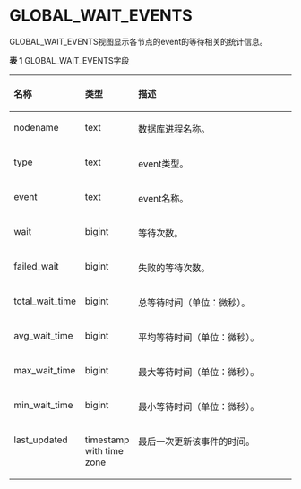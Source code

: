 # GLOBAL\_WAIT\_EVENTS

GLOBAL\_WAIT\_EVENTS视图显示各节点的event的等待相关的统计信息。

**表 1**  GLOBAL\_WAIT\_EVENTS字段

<a name="zh-cn_topic_0283137094_zh-cn_topic_0237122730_table1387502102110"></a>
<table><thead align="left"><tr id="zh-cn_topic_0283137094_zh-cn_topic_0237122730_row425822172115"><th class="cellrowborder" valign="top" width="21.33213321332133%" id="mcps1.2.4.1.1"><p id="zh-cn_topic_0283137094_zh-cn_topic_0237122730_p2252022172116"><a name="zh-cn_topic_0283137094_zh-cn_topic_0237122730_p2252022172116"></a><a name="zh-cn_topic_0283137094_zh-cn_topic_0237122730_p2252022172116"></a><strong id="zh-cn_topic_0283137094_zh-cn_topic_0237122730_b1625172242110"><a name="zh-cn_topic_0283137094_zh-cn_topic_0237122730_b1625172242110"></a><a name="zh-cn_topic_0283137094_zh-cn_topic_0237122730_b1625172242110"></a>名称</strong></p>
</th>
<th class="cellrowborder" valign="top" width="16.761676167616763%" id="mcps1.2.4.1.2"><p id="zh-cn_topic_0283137094_zh-cn_topic_0237122730_p1025222152113"><a name="zh-cn_topic_0283137094_zh-cn_topic_0237122730_p1025222152113"></a><a name="zh-cn_topic_0283137094_zh-cn_topic_0237122730_p1025222152113"></a><strong id="zh-cn_topic_0283137094_zh-cn_topic_0237122730_b1225102218211"><a name="zh-cn_topic_0283137094_zh-cn_topic_0237122730_b1225102218211"></a><a name="zh-cn_topic_0283137094_zh-cn_topic_0237122730_b1225102218211"></a>类型</strong></p>
</th>
<th class="cellrowborder" valign="top" width="61.90619061906191%" id="mcps1.2.4.1.3"><p id="zh-cn_topic_0283137094_zh-cn_topic_0237122730_p52592211213"><a name="zh-cn_topic_0283137094_zh-cn_topic_0237122730_p52592211213"></a><a name="zh-cn_topic_0283137094_zh-cn_topic_0237122730_p52592211213"></a><strong id="zh-cn_topic_0283137094_zh-cn_topic_0237122730_b52592252119"><a name="zh-cn_topic_0283137094_zh-cn_topic_0237122730_b52592252119"></a><a name="zh-cn_topic_0283137094_zh-cn_topic_0237122730_b52592252119"></a>描述</strong></p>
</th>
</tr>
</thead>
<tbody><tr id="zh-cn_topic_0283137094_zh-cn_topic_0237122730_row025102210213"><td class="cellrowborder" valign="top" width="21.33213321332133%" headers="mcps1.2.4.1.1 "><p id="zh-cn_topic_0283137094_zh-cn_topic_0237122730_p152662210213"><a name="zh-cn_topic_0283137094_zh-cn_topic_0237122730_p152662210213"></a><a name="zh-cn_topic_0283137094_zh-cn_topic_0237122730_p152662210213"></a>nodename</p>
</td>
<td class="cellrowborder" valign="top" width="16.761676167616763%" headers="mcps1.2.4.1.2 "><p id="zh-cn_topic_0283137094_zh-cn_topic_0237122730_p162615226216"><a name="zh-cn_topic_0283137094_zh-cn_topic_0237122730_p162615226216"></a><a name="zh-cn_topic_0283137094_zh-cn_topic_0237122730_p162615226216"></a>text</p>
</td>
<td class="cellrowborder" valign="top" width="61.90619061906191%" headers="mcps1.2.4.1.3 "><p id="zh-cn_topic_0283137094_zh-cn_topic_0237122730_p1226522182117"><a name="zh-cn_topic_0283137094_zh-cn_topic_0237122730_p1226522182117"></a><a name="zh-cn_topic_0283137094_zh-cn_topic_0237122730_p1226522182117"></a>数据库进程名称。</p>
</td>
</tr>
<tr id="zh-cn_topic_0283137094_zh-cn_topic_0237122730_row826142219219"><td class="cellrowborder" valign="top" width="21.33213321332133%" headers="mcps1.2.4.1.1 "><p id="zh-cn_topic_0283137094_zh-cn_topic_0237122730_p172618226210"><a name="zh-cn_topic_0283137094_zh-cn_topic_0237122730_p172618226210"></a><a name="zh-cn_topic_0283137094_zh-cn_topic_0237122730_p172618226210"></a>type</p>
</td>
<td class="cellrowborder" valign="top" width="16.761676167616763%" headers="mcps1.2.4.1.2 "><p id="zh-cn_topic_0283137094_zh-cn_topic_0237122730_p1526422142118"><a name="zh-cn_topic_0283137094_zh-cn_topic_0237122730_p1526422142118"></a><a name="zh-cn_topic_0283137094_zh-cn_topic_0237122730_p1526422142118"></a>text</p>
</td>
<td class="cellrowborder" valign="top" width="61.90619061906191%" headers="mcps1.2.4.1.3 "><p id="zh-cn_topic_0283137094_zh-cn_topic_0237122730_p82632214216"><a name="zh-cn_topic_0283137094_zh-cn_topic_0237122730_p82632214216"></a><a name="zh-cn_topic_0283137094_zh-cn_topic_0237122730_p82632214216"></a>event类型。</p>
</td>
</tr>
<tr id="zh-cn_topic_0283137094_zh-cn_topic_0237122730_row102622217217"><td class="cellrowborder" valign="top" width="21.33213321332133%" headers="mcps1.2.4.1.1 "><p id="zh-cn_topic_0283137094_zh-cn_topic_0237122730_p1226172212111"><a name="zh-cn_topic_0283137094_zh-cn_topic_0237122730_p1226172212111"></a><a name="zh-cn_topic_0283137094_zh-cn_topic_0237122730_p1226172212111"></a>event</p>
</td>
<td class="cellrowborder" valign="top" width="16.761676167616763%" headers="mcps1.2.4.1.2 "><p id="zh-cn_topic_0283137094_zh-cn_topic_0237122730_p3261322102118"><a name="zh-cn_topic_0283137094_zh-cn_topic_0237122730_p3261322102118"></a><a name="zh-cn_topic_0283137094_zh-cn_topic_0237122730_p3261322102118"></a>text</p>
</td>
<td class="cellrowborder" valign="top" width="61.90619061906191%" headers="mcps1.2.4.1.3 "><p id="zh-cn_topic_0283137094_zh-cn_topic_0237122730_p526182272120"><a name="zh-cn_topic_0283137094_zh-cn_topic_0237122730_p526182272120"></a><a name="zh-cn_topic_0283137094_zh-cn_topic_0237122730_p526182272120"></a>event名称。</p>
</td>
</tr>
<tr id="zh-cn_topic_0283137094_zh-cn_topic_0237122730_row92719222211"><td class="cellrowborder" valign="top" width="21.33213321332133%" headers="mcps1.2.4.1.1 "><p id="zh-cn_topic_0283137094_zh-cn_topic_0237122730_p14271922162119"><a name="zh-cn_topic_0283137094_zh-cn_topic_0237122730_p14271922162119"></a><a name="zh-cn_topic_0283137094_zh-cn_topic_0237122730_p14271922162119"></a>wait</p>
</td>
<td class="cellrowborder" valign="top" width="16.761676167616763%" headers="mcps1.2.4.1.2 "><p id="zh-cn_topic_0283137094_zh-cn_topic_0237122730_p182782202119"><a name="zh-cn_topic_0283137094_zh-cn_topic_0237122730_p182782202119"></a><a name="zh-cn_topic_0283137094_zh-cn_topic_0237122730_p182782202119"></a>bigint</p>
</td>
<td class="cellrowborder" valign="top" width="61.90619061906191%" headers="mcps1.2.4.1.3 "><p id="zh-cn_topic_0283137094_zh-cn_topic_0237122730_p427162272112"><a name="zh-cn_topic_0283137094_zh-cn_topic_0237122730_p427162272112"></a><a name="zh-cn_topic_0283137094_zh-cn_topic_0237122730_p427162272112"></a>等待次数。</p>
</td>
</tr>
<tr id="zh-cn_topic_0283137094_zh-cn_topic_0237122730_row1027162292119"><td class="cellrowborder" valign="top" width="21.33213321332133%" headers="mcps1.2.4.1.1 "><p id="zh-cn_topic_0283137094_zh-cn_topic_0237122730_p122782262111"><a name="zh-cn_topic_0283137094_zh-cn_topic_0237122730_p122782262111"></a><a name="zh-cn_topic_0283137094_zh-cn_topic_0237122730_p122782262111"></a>failed_wait</p>
</td>
<td class="cellrowborder" valign="top" width="16.761676167616763%" headers="mcps1.2.4.1.2 "><p id="zh-cn_topic_0283137094_zh-cn_topic_0237122730_p112714227210"><a name="zh-cn_topic_0283137094_zh-cn_topic_0237122730_p112714227210"></a><a name="zh-cn_topic_0283137094_zh-cn_topic_0237122730_p112714227210"></a>bigint</p>
</td>
<td class="cellrowborder" valign="top" width="61.90619061906191%" headers="mcps1.2.4.1.3 "><p id="zh-cn_topic_0283137094_zh-cn_topic_0237122730_p3271022102116"><a name="zh-cn_topic_0283137094_zh-cn_topic_0237122730_p3271022102116"></a><a name="zh-cn_topic_0283137094_zh-cn_topic_0237122730_p3271022102116"></a>失败的等待次数。</p>
</td>
</tr>
<tr id="zh-cn_topic_0283137094_zh-cn_topic_0237122730_row02732272115"><td class="cellrowborder" valign="top" width="21.33213321332133%" headers="mcps1.2.4.1.1 "><p id="zh-cn_topic_0283137094_zh-cn_topic_0237122730_p42742219215"><a name="zh-cn_topic_0283137094_zh-cn_topic_0237122730_p42742219215"></a><a name="zh-cn_topic_0283137094_zh-cn_topic_0237122730_p42742219215"></a>total_wait_time</p>
</td>
<td class="cellrowborder" valign="top" width="16.761676167616763%" headers="mcps1.2.4.1.2 "><p id="zh-cn_topic_0283137094_zh-cn_topic_0237122730_p1827152216218"><a name="zh-cn_topic_0283137094_zh-cn_topic_0237122730_p1827152216218"></a><a name="zh-cn_topic_0283137094_zh-cn_topic_0237122730_p1827152216218"></a>bigint</p>
</td>
<td class="cellrowborder" valign="top" width="61.90619061906191%" headers="mcps1.2.4.1.3 "><p id="zh-cn_topic_0283137094_zh-cn_topic_0237122730_p1528622182114"><a name="zh-cn_topic_0283137094_zh-cn_topic_0237122730_p1528622182114"></a><a name="zh-cn_topic_0283137094_zh-cn_topic_0237122730_p1528622182114"></a>总等待时间（单位：微秒）。</p>
</td>
</tr>
<tr id="zh-cn_topic_0283137094_zh-cn_topic_0237122730_row112818226210"><td class="cellrowborder" valign="top" width="21.33213321332133%" headers="mcps1.2.4.1.1 "><p id="zh-cn_topic_0283137094_zh-cn_topic_0237122730_p42802220215"><a name="zh-cn_topic_0283137094_zh-cn_topic_0237122730_p42802220215"></a><a name="zh-cn_topic_0283137094_zh-cn_topic_0237122730_p42802220215"></a>avg_wait_time</p>
</td>
<td class="cellrowborder" valign="top" width="16.761676167616763%" headers="mcps1.2.4.1.2 "><p id="zh-cn_topic_0283137094_zh-cn_topic_0237122730_p028192217218"><a name="zh-cn_topic_0283137094_zh-cn_topic_0237122730_p028192217218"></a><a name="zh-cn_topic_0283137094_zh-cn_topic_0237122730_p028192217218"></a>bigint</p>
</td>
<td class="cellrowborder" valign="top" width="61.90619061906191%" headers="mcps1.2.4.1.3 "><p id="zh-cn_topic_0283137094_zh-cn_topic_0237122730_p02872212119"><a name="zh-cn_topic_0283137094_zh-cn_topic_0237122730_p02872212119"></a><a name="zh-cn_topic_0283137094_zh-cn_topic_0237122730_p02872212119"></a>平均等待时间（单位：微秒）。</p>
</td>
</tr>
<tr id="zh-cn_topic_0283137094_zh-cn_topic_0237122730_row128122102117"><td class="cellrowborder" valign="top" width="21.33213321332133%" headers="mcps1.2.4.1.1 "><p id="zh-cn_topic_0283137094_zh-cn_topic_0237122730_p5280220211"><a name="zh-cn_topic_0283137094_zh-cn_topic_0237122730_p5280220211"></a><a name="zh-cn_topic_0283137094_zh-cn_topic_0237122730_p5280220211"></a>max_wait_time</p>
</td>
<td class="cellrowborder" valign="top" width="16.761676167616763%" headers="mcps1.2.4.1.2 "><p id="zh-cn_topic_0283137094_zh-cn_topic_0237122730_p528122213210"><a name="zh-cn_topic_0283137094_zh-cn_topic_0237122730_p528122213210"></a><a name="zh-cn_topic_0283137094_zh-cn_topic_0237122730_p528122213210"></a>bigint</p>
</td>
<td class="cellrowborder" valign="top" width="61.90619061906191%" headers="mcps1.2.4.1.3 "><p id="zh-cn_topic_0283137094_zh-cn_topic_0237122730_p6281322202110"><a name="zh-cn_topic_0283137094_zh-cn_topic_0237122730_p6281322202110"></a><a name="zh-cn_topic_0283137094_zh-cn_topic_0237122730_p6281322202110"></a>最大等待时间（单位：微秒）。</p>
</td>
</tr>
<tr id="zh-cn_topic_0283137094_zh-cn_topic_0237122730_row1228182215213"><td class="cellrowborder" valign="top" width="21.33213321332133%" headers="mcps1.2.4.1.1 "><p id="zh-cn_topic_0283137094_zh-cn_topic_0237122730_p1928152211211"><a name="zh-cn_topic_0283137094_zh-cn_topic_0237122730_p1928152211211"></a><a name="zh-cn_topic_0283137094_zh-cn_topic_0237122730_p1928152211211"></a>min_wait_time</p>
</td>
<td class="cellrowborder" valign="top" width="16.761676167616763%" headers="mcps1.2.4.1.2 "><p id="zh-cn_topic_0283137094_zh-cn_topic_0237122730_p629142252114"><a name="zh-cn_topic_0283137094_zh-cn_topic_0237122730_p629142252114"></a><a name="zh-cn_topic_0283137094_zh-cn_topic_0237122730_p629142252114"></a>bigint</p>
</td>
<td class="cellrowborder" valign="top" width="61.90619061906191%" headers="mcps1.2.4.1.3 "><p id="zh-cn_topic_0283137094_zh-cn_topic_0237122730_p329162242119"><a name="zh-cn_topic_0283137094_zh-cn_topic_0237122730_p329162242119"></a><a name="zh-cn_topic_0283137094_zh-cn_topic_0237122730_p329162242119"></a>最小等待时间（单位：微秒）。</p>
</td>
</tr>
<tr id="row3305161181317"><td class="cellrowborder" valign="top" width="21.33213321332133%" headers="mcps1.2.4.1.1 "><p id="p252505414573"><a name="p252505414573"></a><a name="p252505414573"></a>last_updated</p>
</td>
<td class="cellrowborder" valign="top" width="16.761676167616763%" headers="mcps1.2.4.1.2 "><p id="p165252540572"><a name="p165252540572"></a><a name="p165252540572"></a>timestamp with time zone</p>
</td>
<td class="cellrowborder" valign="top" width="61.90619061906191%" headers="mcps1.2.4.1.3 "><p id="p195259548572"><a name="p195259548572"></a><a name="p195259548572"></a>最后一次更新该事件的时间。</p>
</td>
</tr>
</tbody>
</table>

